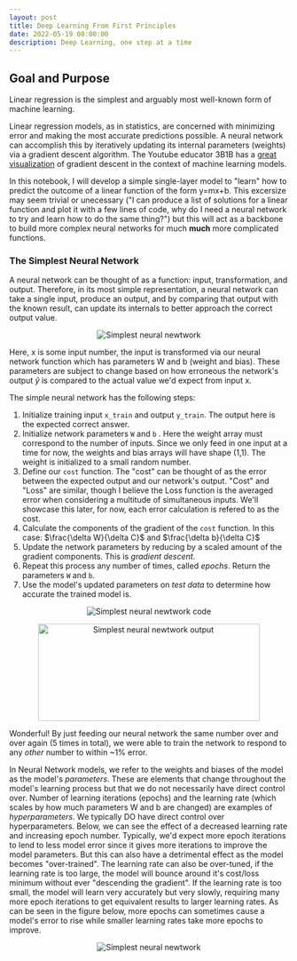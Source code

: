 ```yaml
---
layout: post
title: Deep Learning From First Principles
date: 2022-05-19 00:00:00
description: Deep Learning, one step at a time
---
```


## Goal and Purpose

Linear regression is the simplest and arguably most well-known form of machine learning.

Linear regression models, as in statistics, are concerned with minimizing error and making the most accurate predictions possible. A neural network can accomplish this by iteratively updating its internal parameters (weights) via a gradient descent algorithm. The Youtube educator 3B1B has a [great visualization](https://www.youtube.com/watch?v=IHZwWFHWa-w) of gradient descent in the context of machine learning models.

In this notebook, I will develop a simple single-layer model to "learn" how to predict the outcome of a linear function of the form y=mx+b. This excersize may seem trivial or unecessary ("I can produce a list of solutions for a linear function and plot it with a few lines of code, why do I need a neural network to try and learn how to do the same thing?") but this will act as a backbone to build more complex neural networks for much **much** more complicated functions.

### The Simplest Neural Network
A neural network can be thought of as a function: input, transformation, and output. Therefore, in its most simple representation, a neural network can take a single input, produce an output, and by comparing that output with the known result, can update its internals to better approach the correct output value.

<p align="center">
  <img src="/~slewis/assets/blog/simplest_NN.png" alt="Simplest neural newtwork"/>
</p>

Here, x is some input number, the input is transformed via our neural network function which has parameters W and b (weight and bias). These parameters are subject to change based on how erroneous the network's output $\hat{y}$ is compared to the actual value we'd expect from input x.

The simple neural network has the following steps:
1. Initialize training input `x_train` and output `y_train`. The output here is the expected correct answer.
2. Initialize network parameters `W` and `b` . Here the weight array must correspond to the number of inputs. Since we only feed in one input at a time for now, the weights and bias arrays will have shape (1,1). The weight is initialized to a small random number.
3. Define our `cost` function. The "cost" can be thought of as the error between the expected output and our network's output. "Cost" and "Loss" are similar, though I believe the Loss function is the averaged error when considering a multitude of simultaneous inputs. We'll showcase this later, for now, each error calculation is refered to as the cost.
4. Calculate the components of the gradient of the `cost` function. In this case: $\frac{\delta W}{\delta C}$ and $\frac{\delta b}{\delta C}$
5. Update the network parameters by reducing by a scaled amount of the gradient components. This is *gradient descent*. 
6. Repeat this process any number of times, called *epochs*. Return the parameters `W` and `b`. 
7. Use the model's updated parameters on *test data* to determine how accurate the trained model is.

<p align="center">
  <img src="/~slewis/assets/blog/simplest_NN_code.png" alt="Simplest neural newtwork code"/>
</p>

<p align="center">
  <img src="/~slewis/assets/blog/simplest_NN_output.png" alt="Simplest neural newtwork output"
  width="400"
  height="175" />
</p>

Wonderful! By just feeding our neural network the same number over and over again (5 times in total), we were able to train the network to respond to any *other* number to within ~1% error.

In Neural Network models, we refer to the weights and biases of the model as the model's *parameters*. These are elements that change throughout the model's learning process but that we do not necessarily have direct control over. Number of learning iterations (epochs) and the learning rate (which scales by how much parameters W and b are changed) are examples of *hyperparameters*. We typically DO have direct control over hyperparameters. Below, we can see the effect of a decreased learning rate and increasing epoch number. Typically, we'd expect more epoch iterations to lend to less model error since it gives more iterations to improve the model parameters. But this can also have a detrimental effect as the model becomes "over-trained". The learning rate can also be over-tuned, if the learning rate is too large, the model will bounce around it's cost/loss minimum without ever "descending the gradient". If the learning rate is too small, the model will learn very accurately but very slowly, requiring many more epoch iterations to get equivalent results to larger learning rates. As can be seen in the figure below, more epochs can sometimes cause a model's error to rise while smaller learning rates take more epochs to improve. 

<p align="center">
  <img src="/~slewis/assets/blog/simplest_NN_epochs_vs_error.png" alt="Simplest neural newtwork"/>
</p>